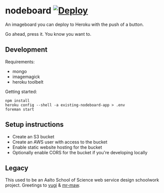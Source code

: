 # nodeboard [![Deploy](https://www.herokucdn.com/deploy/button.png)](https://heroku.com/deploy)

An imageboard you can deploy to Heroku with the push of a button.

Go ahead, press it. You know you want to.


## Development

Requirements:

- mongo
- imagemagick
- heroku toolbelt

Getting started:

    npm install
    heroku config --shell -a existing-nodeboard-app > .env
    foreman start

## Setup instructions

- Create an S3 bucket
- Create an AWS user with access to the bucket
- Enable static website hosting for the bucket
- Optionally enable CORS for the bucket if you're developing locally

## Legacy

This used to be an Aalto School of Science web service design schoolwork project. Greetings to [vugi](https://github.com/vugi) & [mr-maw](https://github.com/mr-maw).
